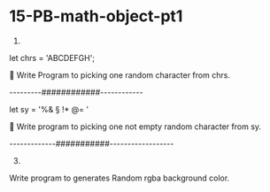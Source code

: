 # 15-PB-math-object-pt1

1.

let chrs = 'ABCDEFGH';

🚀 Write Program to picking one random character from chrs.

---------############------------



let sy = '%& § !\* @= '

🚀 Write program to picking one not empty random character from sy.

-------------###########------------------

3.

Write program to generates Random rgba background color.